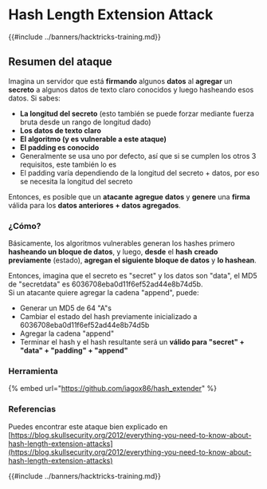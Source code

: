 # Hash Length Extension Attack

{{#include ../banners/hacktricks-training.md}}

## Resumen del ataque

Imagina un servidor que está **firmando** algunos **datos** al **agregar** un **secreto** a algunos datos de texto claro conocidos y luego hasheando esos datos. Si sabes:

- **La longitud del secreto** (esto también se puede forzar mediante fuerza bruta desde un rango de longitud dado)
- **Los datos de texto claro**
- **El algoritmo (y es vulnerable a este ataque)**
- **El padding es conocido**
- Generalmente se usa uno por defecto, así que si se cumplen los otros 3 requisitos, este también lo es
- El padding varía dependiendo de la longitud del secreto + datos, por eso se necesita la longitud del secreto

Entonces, es posible que un **atacante** **agregue** **datos** y **genere** una **firma** válida para los **datos anteriores + datos agregados**.

### ¿Cómo?

Básicamente, los algoritmos vulnerables generan los hashes primero **hasheando un bloque de datos**, y luego, **desde** el **hash** **creado previamente** (estado), **agregan el siguiente bloque de datos** y **lo hashean**.

Entonces, imagina que el secreto es "secret" y los datos son "data", el MD5 de "secretdata" es 6036708eba0d11f6ef52ad44e8b74d5b.\
Si un atacante quiere agregar la cadena "append", puede:

- Generar un MD5 de 64 "A"s
- Cambiar el estado del hash previamente inicializado a 6036708eba0d11f6ef52ad44e8b74d5b
- Agregar la cadena "append"
- Terminar el hash y el hash resultante será un **válido para "secret" + "data" + "padding" + "append"**

### **Herramienta**

{% embed url="https://github.com/iagox86/hash_extender" %}

### Referencias

Puedes encontrar este ataque bien explicado en [https://blog.skullsecurity.org/2012/everything-you-need-to-know-about-hash-length-extension-attacks](https://blog.skullsecurity.org/2012/everything-you-need-to-know-about-hash-length-extension-attacks)

{{#include ../banners/hacktricks-training.md}}
